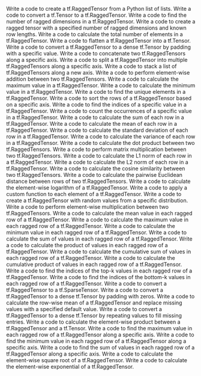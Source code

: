 Write a code to create a tf.RaggedTensor from a Python list of lists.
Write a code to convert a tf.Tensor to a tf.RaggedTensor.
Write a code to find the number of ragged dimensions in a tf.RaggedTensor.
Write a code to create a ragged tensor with a specified number of ragged dimensions and known row lengths.
Write a code to calculate the total number of elements in a tf.RaggedTensor.
Write a code to flatten a tf.RaggedTensor into a tf.Tensor.
Write a code to convert a tf.RaggedTensor to a dense tf.Tensor by padding with a specific value.
Write a code to concatenate two tf.RaggedTensors along a specific axis.
Write a code to split a tf.RaggedTensor into multiple tf.RaggedTensors along a specific axis.
Write a code to stack a list of tf.RaggedTensors along a new axis.
Write a code to perform element-wise addition between two tf.RaggedTensors.
Write a code to calculate the maximum value in a tf.RaggedTensor.
Write a code to calculate the minimum value in a tf.RaggedTensor.
Write a code to find the unique elements in a tf.RaggedTensor.
Write a code to sort the rows of a tf.RaggedTensor based on a specific axis.
Write a code to find the indices of a specific value in a tf.RaggedTensor.
Write a code to count the occurrences of a specific value in a tf.RaggedTensor.
Write a code to calculate the sum of each row in a tf.RaggedTensor.
Write a code to calculate the mean of each row in a tf.RaggedTensor.
Write a code to calculate the standard deviation of each row in a tf.RaggedTensor.
Write a code to calculate the variance of each row in a tf.RaggedTensor.
Write a code to calculate the dot product between two tf.RaggedTensors.
Write a code to perform matrix multiplication between two tf.RaggedTensors.
Write a code to calculate the L1 norm of each row in a tf.RaggedTensor.
Write a code to calculate the L2 norm of each row in a tf.RaggedTensor.
Write a code to calculate the cosine similarity between two tf.RaggedTensors.
Write a code to calculate the pairwise Euclidean distance between rows of two tf.RaggedTensors.
Write a code to calculate the element-wise logarithm of a tf.RaggedTensor.
Write a code to apply a custom function to each element of a tf.RaggedTensor.
Write a code to create a tf.RaggedTensor with random values from a specific distribution.
Write a code to perform element-wise multiplication between two tf.RaggedTensors.
Write a code to calculate the mean value in each ragged row of a tf.RaggedTensor.
Write a code to calculate the maximum value in each ragged row of a tf.RaggedTensor.
Write a code to calculate the minimum value in each ragged row of a tf.RaggedTensor.
Write a code to calculate the sum of values in each ragged row of a tf.RaggedTensor.
Write a code to calculate the product of values in each ragged row of a tf.RaggedTensor.
Write a code to calculate the cumulative sum of values in each ragged row of a tf.RaggedTensor.
Write a code to calculate the cumulative product of values in each ragged row of a tf.RaggedTensor.
Write a code to find the indices of the top-k values in each ragged row of a tf.RaggedTensor.
Write a code to find the indices of the bottom-k values in each ragged row of a tf.RaggedTensor.
Write a code to convert a tf.RaggedTensor to a tf.SparseTensor.
Write a code to convert a tf.RaggedTensor to a dense tf.Tensor by padding with zeros.
Write a code to calculate the row-wise mean of a tf.RaggedTensor and replace missing values with a specified default value.
Write a code to convert a tf.RaggedTensor to a dense tf.Tensor by repeating values to fill missing entries.
Write a code to calculate the element-wise product between a tf.RaggedTensor and a tf.Tensor.
Write a code to find the maximum value in each ragged row of a tf.RaggedTensor along a specific axis.
Write a code to find the minimum value in each ragged row of a tf.RaggedTensor along a specific axis.
Write a code to find the sum of values in each ragged row of a tf.RaggedTensor along a specific axis.
Write a code to calculate the element-wise square root of a tf.RaggedTensor.
Write a code to calculate the element-wise exponential of a tf.RaggedTensor.